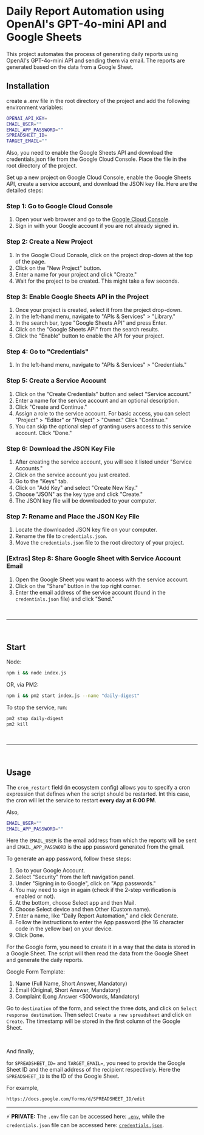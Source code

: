 # Daily Report Automation using OpenAI's GPT-4o-mini API and Google Sheets

This project automates the process of generating daily reports using OpenAI's GPT-4o-mini API and sending them via email. The reports are generated based on the data from a Google Sheet.

## Installation

create a .env file in the root directory of the project and add the following environment variables:

```bash
OPENAI_API_KEY=
EMAIL_USER=""
EMAIL_APP_PASSWORD=""
SPREADSHEET_ID=
TARGET_EMAIL=""
```

Also, you need to enable the Google Sheets API and download the credentials.json file from the Google Cloud Console. Place the file in the root directory of the project.

Set up a new project on Google Cloud Console, enable the Google Sheets API, create a service account, and download the JSON key file. Here are the detailed steps:

### Step 1: Go to Google Cloud Console
1. Open your web browser and go to the [Google Cloud Console](https://console.cloud.google.com/).
2. Sign in with your Google account if you are not already signed in.

### Step 2: Create a New Project
1. In the Google Cloud Console, click on the project drop-down at the top of the page.
2. Click on the "New Project" button.
3. Enter a name for your project and click "Create."
4. Wait for the project to be created. This might take a few seconds.

### Step 3: Enable Google Sheets API in the Project
1. Once your project is created, select it from the project drop-down.
2. In the left-hand menu, navigate to "APIs & Services" > "Library."
3. In the search bar, type "Google Sheets API" and press Enter.
4. Click on the "Google Sheets API" from the search results.
5. Click the "Enable" button to enable the API for your project.

### Step 4: Go to "Credentials"
1. In the left-hand menu, navigate to "APIs & Services" > "Credentials."

### Step 5: Create a Service Account
1. Click on the "Create Credentials" button and select "Service account."
2. Enter a name for the service account and an optional description.
3. Click "Create and Continue."
4. Assign a role to the service account. For basic access, you can select "Project" > "Editor" or "Project" > "Owner." Click "Continue."
5. You can skip the optional step of granting users access to this service account. Click "Done."

### Step 6: Download the JSON Key File
1. After creating the service account, you will see it listed under "Service Accounts."
2. Click on the service account you just created.
3. Go to the "Keys" tab.
4. Click on "Add Key" and select "Create New Key."
5. Choose "JSON" as the key type and click "Create."
6. The JSON key file will be downloaded to your computer.

### Step 7: Rename and Place the JSON Key File
1. Locate the downloaded JSON key file on your computer.
2. Rename the file to `credentials.json`.
3. Move the `credentials.json` file to the root directory of your project.

### [Extras] Step 8: Share Google Sheet with Service Account Email 
1. Open the Google Sheet you want to access with the service account.
2. Click on the "Share" button in the top right corner.
3. Enter the email address of the service account (found in the `credentials.json` file) and click "Send."

<br/>

---

<br/>

## Start

Node: 

```bash
npm i && node index.js
```

OR, via PM2:


```bash
npm i && pm2 start index.js --name "daily-digest"

``` 

To stop the service, run:

```bash
pm2 stop daily-digest
pm2 kill
```

<br/>

---

<br/>

## Usage

The `cron_restart` field (in ecosystem config) allows you to specify a cron expression that defines when the script should be restarted. Int this case, the cron will let the service to restart **every day at 6:00 PM**.


Also, 

```bash
EMAIL_USER=""
EMAIL_APP_PASSWORD=""
```

Here the `EMAIL_USER` is the email address from which the reports will be sent and `EMAIL_APP_PASSWORD` is the app password generated from the gmail. 

To generate an app password, follow these steps:

1. Go to your Google Account.
2. Select "Security" from the left navigation panel.
3. Under "Signing in to Google", click on "App passwords."
4. You may need to sign in again (check if the 2-step verification is enabled or not).
5. At the bottom, choose Select app and then Mail.
6. Choose Select device and then Other (Custom name).
7. Enter a name, like "Daily Report Automation," and click Generate.
8. Follow the instructions to enter the App password (the 16 character code in the yellow bar) on your device.
9. Click Done.

For the Google form, you need to create it in a way that the data is stored in a Google Sheet. The script will then read the data from the Google Sheet and generate the daily reports.

Google Form Template:

1. Name (Full Name, Short Answer, Mandatory)
2. Email (Original, Short Answer, Mandatory)
3. Complaint (Long Answer <500words, Mandatory)

Go to `destination` of the form, and select the three dots, and click on `Select response destination`. Then select `Create a new spreadsheet` and click on `Create`. The timestamp will be stored in the first column of the Google Sheet.

<br/>

And finally, 

for `SPREADSHEET_ID=` and `TARGET_EMAIL=`, you need to provide the Google Sheet ID and the email address of the recipient respectively. Here the `SPREADSHEET_ID` is the ID of the Google Sheet.

For example, 

`https://docs.google.com/forms/d/SPREADSHEET_ID/edit`

---

⚡ **PRIVATE:** The `.env` file can be accessed here: [`.env`](https://drive.google.com/file/d/1MKNFASKdVhsa5Vy6kF9Sg1XTNcriyFlT/view?usp=drive_link), while the `credentials.json` file can be accessed here: [`credentials.json`](https://drive.google.com/file/d/15MjxUWkXBMO8dldvaqX_K7PcE1XfosbR/view?usp=drive_link).

